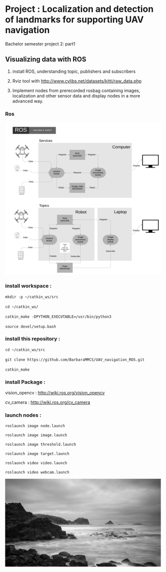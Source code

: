 # Project : Localization and detection of landmarks for supporting UAV navigation

Bachelor semester project 2: part1

## Visualizing data with ROS

1. install ROS, understanding topic, publishers and subscribers

2. Rviz tool with http://www.cvlibs.net/datasets/kitti/raw_data.php

3. Implement nodes from prerecorded rosbag containing images, localization and other sensor data and display nodes in a more advanced way.

### Ros

<img src="media/ROS_diagram_1.png" width="1080">
          
### install workspace :

```
mkdir -p ~/catkin_ws/src

cd ~/catkin_ws/

catkin_make -DPYTHON_EXECUTABLE=/usr/bin/python3

source devel/setup.bash
```

### install this repository :
```
cd ~/catkin_ws/src

git clone https://github.com/BarbaraMMCS/UAV_navigation_ROS.git

catkin_make

```
### install Package : 

vision_opencv : http://wiki.ros.org/vision_opencv

cv_camera : http://wiki.ros.org/cv_camera


### launch nodes :

```
roslaunch image node.launch
```
```
roslaunch image image.launch
```
```
roslaunch image threshold.launch
```
```
roslaunch image target.launch
```
```
roslaunch video video.launch
```
```
roslaunch video webcam.launch
```
 
<img src="media/new_save.png">

